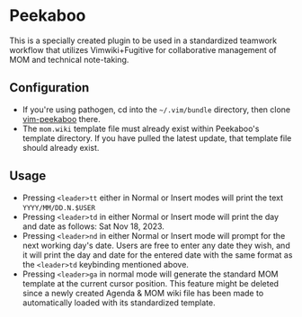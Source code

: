 Peekaboo
========

This is a specially created plugin to be used in a standardized teamwork
workflow that utilizes Vimwiki+Fugitive for collaborative management of MOM and
technical note-taking.

Configuration
-------------
* If you're using pathogen, cd into the `~/.vim/bundle` directory, then clone
  [vim-peekaboo](http://munchkin.apikkoho.com:3000/Eddy_n00319/vim-peekaboo.git) there.
* The `mom.wiki` template file must already exist within Peekaboo's template
  directory. If you have pulled the latest update, that template file should
  already exist.

Usage
-----
* Pressing `<leader>tt` either in Normal or Insert modes will print the text
  `YYYY/MM/DD.N.$USER`
* Pressing `<leader>td` in either Normal or Insert mode will print the day and
  date as follows: Sat Nov 18, 2023.
* Pressing `<leader>nd` in either Normal or Insert mode will prompt for the next
  working day's date. Users are free to enter any date they wish, and it will
  print the day and date for the entered date with the same format as the
  `<leader>td` keybinding mentioned above.
* Pressing `<leader>ga` in normal mode will generate the standard MOM template
  at the current cursor position. This feature might be deleted since a newly
  created Agenda & MOM wiki file has been made to automatically loaded with its
  standardized template.
